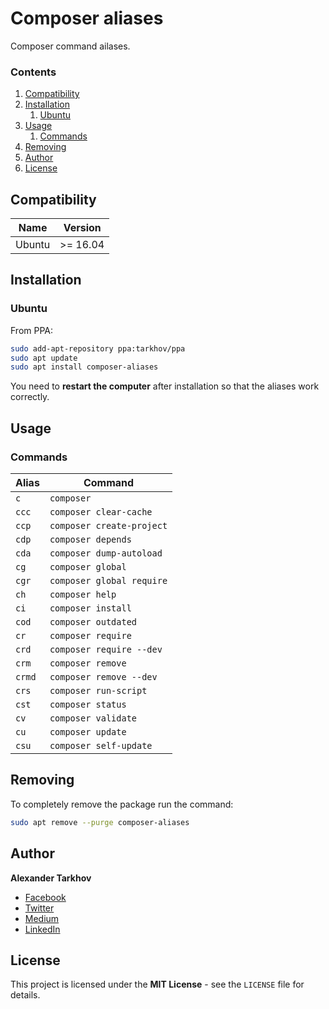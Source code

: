 # Composer aliases

Composer command ailases.

### Contents

1. [Compatibility](#compatibility)
2. [Installation](#installation)
   1. [Ubuntu](#ubuntu)
3. [Usage](#usage)
   1. [Commands](#commands)
4. [Removing](#removing)
5. [Author](#author)
6. [License](#license)

## Compatibility

Name | Version
------- | -------
Ubuntu | >= 16.04

## Installation

### Ubuntu

From PPA:

```bash
sudo add-apt-repository ppa:tarkhov/ppa
sudo apt update
sudo apt install composer-aliases
```

You need to **restart the computer** after installation so that the aliases work correctly.

## Usage

### Commands

Alias | Command
------- | -------
`c` | `composer`
`ccc` | `composer clear-cache`
`ccp` | `composer create-project`
`cdp` | `composer depends`
`cda` | `composer dump-autoload`
`cg` | `composer global`
`cgr` | `composer global require`
`ch` | `composer help`
`ci` | `composer install`
`cod` | `composer outdated`
`cr` | `composer require`
`crd` | `composer require --dev`
`crm` | `composer remove`
`crmd` | `composer remove --dev`
`crs` | `composer run-script`
`cst` | `composer status`
`cv` | `composer validate`
`cu` | `composer update`
`csu` | `composer self-update`

## Removing

To completely remove the package run the command:

```bash
sudo apt remove --purge composer-aliases
```

## Author

**Alexander Tarkhov**

* [Facebook](https://www.facebook.com/alex.tarkhov)
* [Twitter](https://twitter.com/alextarkhov)
* [Medium](https://medium.com/@tarkhov)
* [LinkedIn](https://www.linkedin.com/in/tarkhov/)

## License

This project is licensed under the **MIT License** - see the `LICENSE` file for details.
